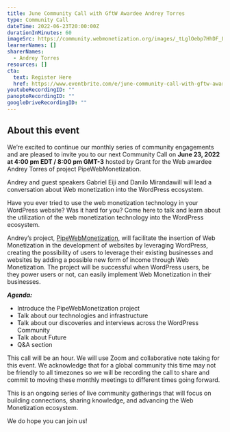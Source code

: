```yaml
---
title: June Community Call with GftW Awardee Andrey Torres
type: Community Call
dateTime: 2022-06-23T20:00:00Z
durationInMinutes: 60
imageSrc: https://community.webmonetization.org/images/_tLglOebp7HhDF_LIXmr9CSVlIAundjVhjplrqwgfNU/rs:fill:320:320/mb:500000/ar:1/aHR0cHM6Ly9jb21t/dW5pdHkud2VibW9u/ZXRpemF0aW9uLm9y/Zy9yZW1vdGVpbWFn/ZXMvdXBsb2Fkcy9v/cmdhbml6YXRpb24v/cHJvZmlsZV9pbWFn/ZS8xODAvMWJmZmUw/NDYtYzVkZi00MDVm/LTliYTQtMThiMGZj/MTJhODRjLnBuZw
learnerNames: []
sharerNames:
  - Andrey Torres
resources: []
cta:
  text: Register Here
  href: https://www.eventbrite.com/e/june-community-call-with-gftw-awardee-andrey-torres-tickets-359607615057
youtubeRecordingID: ""
panoptoRecordingID: ""
googleDriveRecordingID: ""
---
```


## About this event

We’re excited to continue our monthly series of community engagements and are pleased to invite you to our next Community Call on **June 23, 2022 at 4:00 pm EDT / 8:00 pm GMT-3** hosted by Grant for the Web awardee Andrey Torres of project PipeWebMonetization.

Andrey and guest speakers Gabriel Eiji and Danilo Mirandawill will lead a conversation about Web monetization into the WordPress ecosystem.

Have you ever tried to use the web monetization technology in your WordPress website? Was it hard for you? Come here to talk and learn about the utilization of the web monetization technology into the WordPress ecosystem.

Andrey’s project, [PipeWebMonetization](https://community.webmonetization.org/pipe/pipewebmonetization-grant-report-1-4acn), will facilitate the insertion of Web Monetization in the development of websites by leveraging WordPress, creating the possibility of users to leverage their existing businesses and websites by adding a possible new form of income through Web Monetization. The project will be successful when WordPress users, be they power users or not, can easily implement Web Monetization in their businesses.

**_Agenda:_**

- Introduce the PipeWebMonetization project
- Talk about our technologies and infrastructure
- Talk about our discoveries and interviews across the WordPress Community
- Talk about Future
- Q&A section

This call will be an hour. We will use Zoom and collaborative note taking for this event. We acknowledge that for a global community this time may not be friendly to all timezones so we will be recording the call to share and commit to moving these monthly meetings to different times going forward.

This is an ongoing series of live community gatherings that will focus on building connections, sharing knowledge, and advancing the Web Monetization ecosystem.

We do hope you can join us!
